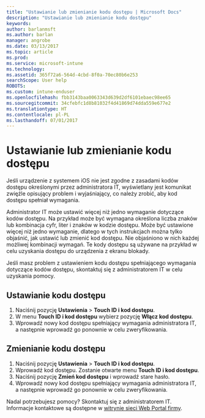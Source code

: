 ```yaml
---
title: "Ustawianie lub zmienianie kodu dostępu | Microsoft Docs"
description: "Ustawianie lub zmienianie kodu dostępu"
keywords: 
author: barlanmsft
ms.author: barlan
manager: angrobe
ms.date: 03/13/2017
ms.topic: article
ms.prod: 
ms.service: microsoft-intune
ms.technology: 
ms.assetid: 365f72a6-564d-4cbd-8f0a-70ec80b6e253
searchScope: User help
ROBOTS: 
ms.custom: intune-enduser
ms.openlocfilehash: fbb3143baa0063343d639d2df6101ebaec98ee65
ms.sourcegitcommit: 34cfebfc1d8b81032f4d41869d74dda559e677e2
ms.translationtype: HT
ms.contentlocale: pl-PL
ms.lasthandoff: 07/01/2017
---
```

# <a name="set-or-change-your-passcode"></a>Ustawianie lub zmienianie kodu dostępu

Jeśli urządzenie z systemem iOS nie jest zgodne z zasadami kodów dostępu określonymi przez administratora IT, wyświetlany jest komunikat zwięźle opisujący problem i wyjaśniający, co należy zrobić, aby kod dostępu spełniał wymagania.

Administrator IT może ustawić więcej niż jedno wymaganie dotyczące kodów dostępu. Na przykład może być wymagana określona liczba znaków lub kombinacja cyfr, liter i znaków w kodzie dostępu. Może być ustawione więcej niż jedno wymaganie, dlatego w tych instrukcjach można tylko objaśnić, jak ustawić lub zmienić kod dostępu. Nie objaśniono w nich każdej możliwej kombinacji wymagań. Te kody dostępu są używane na przykład w celu uzyskania dostępu do urządzenia z ekranu blokady.

Jeśli masz problem z ustawieniem kodu dostępu spełniającego wymagania dotyczące kodów dostępu, skontaktuj się z administratorem IT w celu uzyskania pomocy.

## <a name="set-your-passcode"></a>Ustawianie kodu dostępu

1. Naciśnij pozycję **Ustawienia** > **Touch ID i kod dostępu**.
2. W menu **Touch ID i kod dostępu** wybierz pozycję **Włącz kod dostępu**.
3. Wprowadź nowy kod dostępu spełniający wymagania administratora IT, a następnie wprowadź go ponownie w celu zweryfikowania.

## <a name="change-your-passcode"></a>Zmienianie kodu dostępu

1. Naciśnij pozycję **Ustawienia** > **Touch ID i kod dostępu**.
2. Wprowadź kod dostępu. Zostanie otwarte menu **Touch ID i kod dostępu**.
2. Naciśnij pozycję **Zmień kod dostępu** i wprowadź stare hasło.
3. Wprowadź nowy kod dostępu spełniający wymagania administratora IT, a następnie wprowadź go ponownie w celu zweryfikowania.

Nadal potrzebujesz pomocy? Skontaktuj się z administratorem IT. Informacje kontaktowe są dostępne w [witrynie sieci Web Portal firmy](http://portal.manage.microsoft.com).
